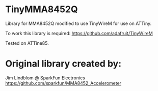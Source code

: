 # TinyMMA8452Q
Library for MMA8452Q modified to use TinyWireM for use on ATTiny.

To work this library is required: https://github.com/adafruit/TinyWireM

Tested on ATTine85.

# Original library created by:
Jim Lindblom @ SparkFun Electronics
https://github.com/sparkfun/MMA8452_Accelerometer
